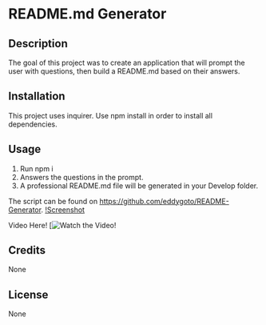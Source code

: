# README.md Generator

## Description

The goal of this project was to create an application that will prompt the user with questions, then build a README.md based on their answers.

## Installation

This project uses inquirer. Use npm install in order to install all dependencies.

## Usage

1. Run npm i
2. Answers the questions in the prompt.
3. A professional README.md file will be generated in your Develop folder.

The script can be found on https://github.com/eddygoto/README-Generator.
[!Screenshot](/assets/Screen%20Shot%202023-03-19%20at%207.30.59%20PM.png)

Video Here!
[![Watch the Video!](https://watch.screencastify.com/v/cpzFU7fr3vi4pLnFWIro)

## Credits

None

## License

None
